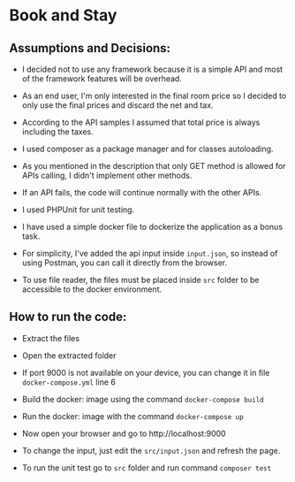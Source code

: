 # Book and Stay

## Assumptions and Decisions:

-   I decided not to use any framework because it is a simple API and most of the framework features will be overhead.

-   As an end user, I'm only interested in the final room price so I decided to only use the final prices and discard the net and tax.

-   According to the API samples I assumed that total price is always including the taxes.

-   I used composer as a package manager and for classes autoloading.

-   As you mentioned in the description that only GET method is allowed for APIs calling, I didn't implement other methods.

-   If an API fails, the code will continue normally with the other APIs.

-   I used PHPUnit for unit testing.

-   I have used a simple docker file to dockerize the application as a bonus task.

-   For simplicity, I've added the api input inside `input.json`, so instead of using Postman, you can call it directly from the browser.

-   To use file reader, the files must be placed inside `src` folder to be accessible to the docker environment.

## How to run the code:

-   Extract the files

-   Open the extracted folder

-   If port 9000 is not available on your device, you can change it in file `docker-compose.yml` line 6

-   Build the docker: image using the command `docker-compose build`

-   Run the docker: image with the command `docker-compose up`

-   Now open your browser and go to http://localhost:9000

-   To change the input, just edit the `src/input.json` and refresh the page.

-   To run the unit test go to `src` folder and run command `composer test`
